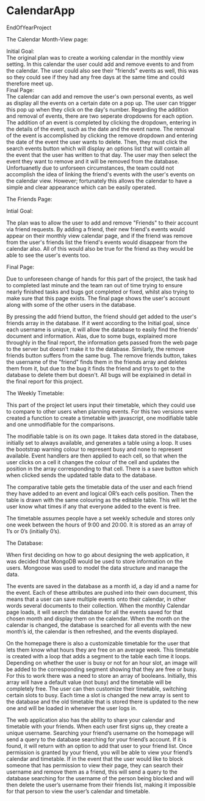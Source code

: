 # CalendarApp
EndOfYearProject

The Calendar Month-View page:
  
  
  Initial Goal: 																																	
    The original plan was to create a working calendar in the monthly view setting. In this calendar the user could add and remove events to and from the calendar. The user could also see their "friends" events as well, this was so they could see if they had any free days at the same time and could therefore meet up.                                                                                                                                                                                                                                                                             
    Final Page:                                                                                              																						 
    The calendar can add and remove the user's own personal events, as well as display all the events on a certain date on a pop up. The user can trigger this pop up when they click on the day's number. Regarding the addition and removal of events, there are two seperate dropdowns for each option. The addition of an event is completed by clicking the dropdown, entering in the details of the event, such as the date and the event name. The removal of the event is accomplished by clicking the remove dropdown and entering the date of the event the user wants to delete. Then, they must click the search events button which will display an options list that will contain all the event that the user has written to that day. The user may then select the event they want to remove and it will be removed from the database.                                                                                                                                                                                                                                                                                    
    Unfortuanetly due to unforseen circumstances, the team could not accomplish the idea of linking the friend's events with the user's events on the calendar view. However; fortunately this allows the calendar to have a simple and clear appearance which can be easily operated.
  
       
The Friends Page:
  
  
  Intial Goal: 
  
  
  The plan was to allow the user to add and remove "Friends" to their account via friend requests. By adding a friend, their new friend's events would appear on their monthly view calendar page, and if the friend was remove from the user's friends list the friend's events would disappear from the calendar also. All of this would also be true for the friend as they would be able to see the user's events too.
 
 
 Final Page: 
  
  
  Due to unforeseen change of hands for this part of the project, the task had to completed last minute and the team ran out of time trying to ensure nearly finished tasks and bugs got completed or fixed, whilst also trying to make sure that this page exists. The final page shows the user's account along with some of the other users in the database. 
  
  
  By pressing the add friend button, the friend should get added to the user's friends array in the database. If it went according to the Initial goal, since each username is  unique, it will allow the database to easily find the friends' document and information. Alas, due to some bugs, explained more throughly in the final report, the information gets passed from the web page to the server but doesn't make it to the database. Similarly, the remove friends button suffers from the same bug. The remove friends button, takes the username of the "friend" finds them in the friends array and deletes them from it, but due to the bug it finds the friend and trys to get to the database to delete them but doesn't. All bugs will be explained in detail in the final report for this project. 


The Weekly Timetable:

This part of the project let users input their timetable, which they could use to compare to other users when planning events. For this two versions were created a function to create a timetable with javascript, one modifiable table and one unmodifiable for the comparisons. 

The modifiable table is on its own page. It takes data stored in the database, initially set to always available, and generates a table using a loop. It uses the bootstrap warning colour to represent busy and none to represent available. Event handlers are then applied to each cell, so that when the user clicks on a cell it changes the colour of the cell and updates the position in the array corresponding to that cell. There is a save button which when clicked sends the updated table data to the database.

The comparative table gets the timetable data of the user and each friend they have added to an event and logical OR’s each cells position. Then the table is drawn with the same colouring as the editable table. This will let the user know what times if any that everyone added to the event is free. 

The timetable assumes people have a set weekly schedule and stores only one week between the hours of 9:00 and 20:00. It is stored as an array of 1’s or 0’s (initially 0’s).

The Database:

When first deciding on how to go about designing the web application, it was decided that MongoDB would be used to store information on the users. Mongoose was used to model the data structure and manage the data. 

The events are saved in the database as a month id, a day id and a name for the event. Each of these attributes are pushed into their own document, this means that a user can save multiple events onto their calendar, in other words several documents to their collection. When the monthly Calendar page loads, it will search the database for all the events saved for that chosen month and display them on the calendar. When the month on the calendar is changed, the database is searched for all events with the new month’s id, the calendar is then refreshed, and the events displayed. 

On the homepage there is also a customizable timetable for the user that lets them know what hours they are free on an average week. This timetable is created with a loop that adds a segment to the table each time it loops. Depending on whether the user is busy or not for an hour slot, an image will be added to the corresponding segment showing that they are free or busy. For this to work there was a need to store an array of booleans. 
Initially, this array will have a default value (not busy) and the timetable will be completely free. The user can then customize their timetable, switching certain slots to busy. Each time a slot is changed the new array is sent to the database and the old timetable that is stored there is updated to the new one and will be loaded in whenever the user logs in.

 The web application also has the ability to share your calendar and timetable with your friends. When each user first signs up, they create a unique username. Searching your friend’s username on the homepage will send a query to the database searching for your friend’s account. If it is found, it will return with an option to add that user to your friend list. Once permission is granted by your friend, you will be able to view your friend’s calendar and timetable. If in the event that the user would like to block someone that has permission to view their page, they can search their username and remove them as a friend, this will send a query to the database searching for the username of the person being blocked and will then delete the user’s username from their friends list, making it impossible for that person to view the user’s calendar and timetable.
